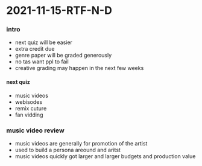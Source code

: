 # 2021-11-15-RTF-N-D

### intro
- next quiz will be easier
- extra credit due
- genre paper will be graded generously
- no tas want ppl to fail
- creative grading may happen in the next few weeks

#### next quiz
- music videos
- webisodes
- remix cuture 
- fan vidding

### music video review
- music videos are generally for promotion of the artist
- used to build a persona areound and aritst
- music videos quickly got larger and larger budgets and production value
